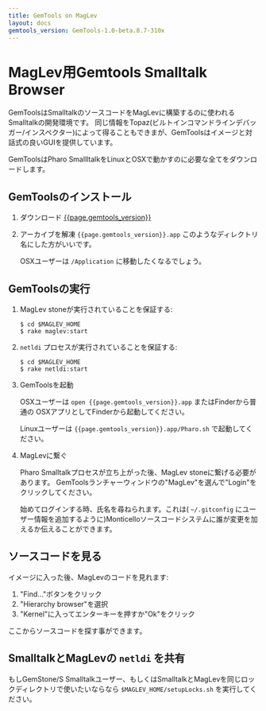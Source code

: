 ```yaml
---
title: GemTools on MagLev
layout: docs
gemtools_version: GemTools-1.0-beta.8.7-310x
---
```


# MagLev用Gemtools Smalltalk Browser

GemToolsはSmalltalkのソースコードをMagLevに構築するのに使われるSmalltalkの開発環境です。
同じ情報をTopaz(ビルトインコマンドラインデバッガー/インスペクター)によって得ることもできまが、GemToolsはイメージと対話式の良いGUIを提供しています。

GemToolsはPharo SmallltalkをLinuxとOSXで動かすのに必要な全てをダウンロードします。

## GemToolsのインストール

1. ダウンロード [{{page.gemtools_version}}](http://seaside.gemstone.com/squeak/{{page.gemtools_version}}.zip)
1. アーカイブを解凍
   `{{page.gemtools_version}}.app` このようなディレクトリ名にした方がいいです。

   OSXユーザーは `/Application` に移動したくなるでしょう。

## GemToolsの実行

1. MagLev stoneが実行されていることを保証する:

       $ cd $MAGLEV_HOME
       $ rake maglev:start

1. `netldi` プロセスが実行されていることを保証する:

       $ cd $MAGLEV_HOME
       $ rake netldi:start

1. GemToolsを起動

   OSXユーザーは `open {{page.gemtools_version}}.app` またはFinderから普通の
   OSXアプリとしてFinderから起動してください。

   Linuxユーザーは `{{page.gemtools_version}}.app/Pharo.sh` で起動してください。

1. MagLevに繋ぐ

   Pharo Smalltalkプロセスが立ち上がった後、MagLev stoneに繋げる必要があります。
   GemToolsランチャーウィンドウの"MagLev"を選んで"Login"をクリックしてください。

   始めてログインする時、氏名を尋ねられます。これは( `~/.gitconfig` にユーザー情報を追加するように)Monticelloソースコードシステムに誰が変更を加えるか伝えることができます。

## ソースコードを見る

イメージに入った後、MagLevのコードを見れます:

1. "Find..."ボタンをクリック
1. "Hierarchy browser"を選択
1. "Kernel"に入ってエンターキーを押すか"Ok"をクリック

ここからソースコードを探す事ができます。

## SmalltalkとMagLevの `netldi` を共有

もしGemStone/S Smalltalkユーザー、もしくはSmalltalkとMagLevを同じロックディレクトリで使いたいならなら `$MAGLEV_HOME/setupLocks.sh` を実行してください。

